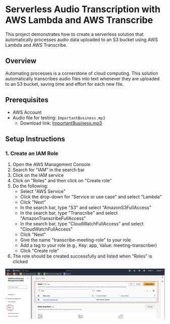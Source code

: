 # Serverless Audio Transcription with AWS Lambda and AWS Transcribe

This project demonstrates how to create a serverless solution that automatically processes audio data uploaded to an S3 bucket using AWS Lambda and AWS Transcribe.

## Overview

Automating processes is a cornerstone of cloud computing. This solution automatically transcribes audio files into text whenever they are uploaded to an S3 bucket, saving time and effort for each new file.

## Prerequisites

- AWS Account
- Audio file for testing: `ImportantBusiness.mp3`
  - Download link: [ImportantBusiness.mp3](https://raw.githubusercontent.com/linuxacademy/content-aws-mls-c01/master/AutomaticallyProcessS3DataUsingLambda/ImportantBusiness.mp3)


## Setup Instructions

### 1. Create an IAM Role

1. Open the AWS Management Console
2. Search for "IAM" in the search bar
3. Click on the IAM service
4. Click on "Roles" and then click on "Create role"
5. Do the following:
   - Select "AWS Service"
   - Click the drop-down for "Service or use case" and select "Lambda"
   - Click "Next"
   - In the search bar, type "S3" and select "AmazonS3FullAccess"
   - In the search bar, type "Transcribe" and select "AmazonTranscribeFullAccess"
   - In the search bar, type "CloudWatchFullAccess" and select "CloudWatchFullAccess"
   - Click "Next"
   - Give the name "transcribe-meeting-role" to your role 
   - Add a tag to your role (e.g., Key: app, Value: meeting-transcriber)
   - Click "Create role"
6. The role should be created successfully and listed when "Roles" is clicked

![Transcribe Role Display](imgs/1.role_display.png)
